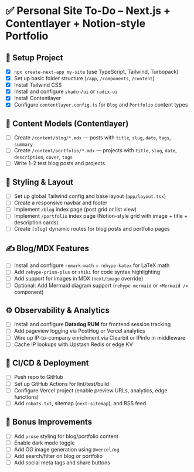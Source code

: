 # ✅ Personal Site To-Do – Next.js + Contentlayer + Notion-style Portfolio

## 🔧 Setup Project

- [x] `npx create-next-app my-site` (use TypeScript, Tailwind, Turbopack)
- [x] Set up basic folder structure (`/app`, `/components`, `/content`)
- [x] Install Tailwind CSS
- [x] Install and configure `shadcn/ui` or `radix-ui`
- [x] Install Contentlayer
- [x] Configure `contentlayer.config.ts` for `Blog` and `Portfolio` content types

## 🧱 Content Models (Contentlayer)

- [ ] Create `/content/blog/*.mdx` — posts with `title`, `slug`, `date`, `tags`, `summary`
- [ ] Create `/content/portfolio/*.mdx` — projects with `title`, `slug`, `date`, `description`, `cover`, `tags`
- [ ] Write 1–2 test blog posts and projects

## 🎨 Styling & Layout

- [ ] Set up global Tailwind config and base layout (`app/layout.tsx`)
- [ ] Create a responsive navbar and footer
- [ ] Implement `/blog` index page (post grid or list view)
- [ ] Implement `/portfolio` index page (Notion-style grid with image + title + description cards)
- [ ] Create `[slug]` dynamic routes for blog posts and portfolio pages

## ✍️ Blog/MDX Features

- [ ] Install and configure `remark-math` + `rehype-katex` for LaTeX math
- [ ] Add `rehype-prism-plus` or `shiki` for code syntax highlighting
- [ ] Add support for images in MDX (`next/image` override)
- [ ] Optional: Add Mermaid diagram support (`rehype-mermaid` or `<Mermaid />` component)

## ⚙️ Observability & Analytics

- [ ] Install and configure **Datadog RUM** for frontend session tracking
- [ ] Add pageview logging via PostHog or Vercel analytics
- [ ] Wire up IP-to-company enrichment via Clearbit or IPinfo in middleware
- [ ] Cache IP lookups with Upstash Redis or edge KV

## 🚀 CI/CD & Deployment

- [ ] Push repo to GitHub
- [ ] Set up GitHub Actions for lint/test/build
- [ ] Configure Vercel project (enable preview URLs, analytics, edge functions)
- [ ] Add `robots.txt`, sitemap (`next-sitemap`), and RSS feed

## 🧪 Bonus Improvements

- [ ] Add `prose` styling for blog/portfolio content
- [ ] Enable dark mode toggle
- [ ] Add OG image generation using `@vercel/og`
- [ ] Add search/filter on blog or portfolio
- [ ] Add social meta tags and share buttons
